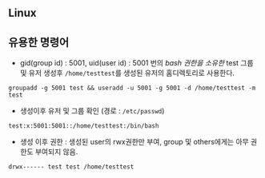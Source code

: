 ## Linux

## 유용한 명령어
* gid(group id) : 5001, uid(user id) : 5001 번의 *bash 권한을 소유한* test 그룹 및 유저 생성후 `/home/testtest`를 생성된 유저의 홈디렉토리로 사용한다.
````
groupadd -g 5001 test && useradd -u 5001 -g 5001 -d /home/testtest -m test
````
* 생성이후 유저 및 그룹 확인 (경로 : `/etc/passwd`)
````
test:x:5001:5001::/home/testtest:/bin/bash
````
* 생성 이후 권한 : 생성된 user의 rwx권한만 부여, group 및 others에게는 아무 권한도 부여되지 않음.
````
drwx------ test test /home/testtest
````
